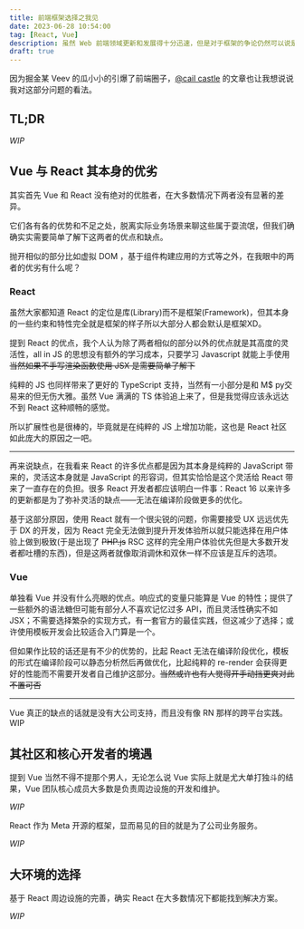 ```yaml
---
title: 前端框架选择之我见
date: 2023-06-28 10:54:00
tag: [React, Vue]
description: 虽然 Web 前端领域更新和发展得十分迅速，但是对于框架的争论仍然可以说是持续了很长的时间的一个话题，虽然主要火力都在 React 和 Vue 上🤣，作为一个开发者，到底该怎么在花样众多的现代框架和新工具中做出抉择呢？我也来说说我的看法
draft: true
---
```


因为掘金某 Veev 的瓜小小的引爆了前端圈子，[@cail castle](https://twitter.com/thecalicastle) 的文章也让我想说说我对这部分问题的看法。 

## TL;DR

*WIP*

## Vue 与 React 其本身的优劣

其实首先 Vue 和 React 没有绝对的优胜者，在大多数情况下两者没有显著的差异。

它们各有各的优势和不足之处，脱离实际业务场景来聊这些属于耍流氓，但我们确确实实需要简单了解下这两者的优点和缺点。

抛开相似的部分比如虚拟 DOM ，基于组件构建应用的方式等之外，在我眼中的两者的优劣有什么呢？

### React

虽然大家都知道 React 的定位是库(Library)而不是框架(Framework)，但其本身的一些约束和特性完全就是框架的样子所以大部分人都会默认是框架XD。

提到 React 的优点，我个人认为除了两者相似的部分以外的优点就是其高度的灵活性，all in JS 的思想没有额外的学习成本，只要学习 Javascript 就能上手使用 ~~当然如果不手写渲染函数使用 JSX 是需要简单了解下~~

纯粹的 JS 也同样带来了更好的 TypeScript 支持，当然有一小部分是和 M$ py交易来的但无伤大雅。虽然 Vue 满满的 TS 体验追上来了，但是我觉得应该永远达不到 React 这种顺畅的感觉。

所以扩展性也是很棒的，毕竟就是在纯粹的 JS 上增加功能，这也是 React 社区如此庞大的原因之一吧。

***

再来说缺点，在我看来 React 的许多优点都是因为其本身是纯粹的 JavaScript 带来的，灵活这本身就是 JavaScript 的形容词，但其实恰恰是这个灵活给 React 带来了一直存在的负担。很多 React 开发者都应该明白一件事：React 16 以来许多的更新都是为了弥补灵活的缺点——无法在编译阶段做更多的优化。

基于这部分原因，使用 React 就有一个很尖锐的问题，你需要接受 UX 远远优先于 DX 的开发，因为 React 完全无法做到提升开发体验所以就只能选择在用户体验上做到极致(于是出现了 ~~PHP.js~~ RSC 这样的完全用户体验优先但是大多数开发者都吐槽的东西)，但是这两者就像取消调休和双休一样不应该是互斥的选项。

### Vue
 
单独看 Vue 并没有什么亮眼的优点。响应式的变量只能算是 Vue 的特性；提供了一些额外的语法糖但可能有部分人不喜欢记忆过多 API，而且灵活性确实不如 JSX；不需要选择繁杂的实现方式，有一套官方的最佳实践，但这减少了选择；或许使用模板开发会比较适合入门算是一个。

但如果作比较的话还是有不少的优势的，比起 React 无法在编译阶段优化，模板的形式在编译阶段可以静态分析然后再做优化，比起纯粹的 re-render 会获得更好的性能而不需要开发者自己维护这部分。~~当然或许也有人觉得开手动挡更爽对此不置可否~~

***

Vue 真正的缺点的话就是没有大公司支持，而且没有像 RN 那样的跨平台实践。WIP

## 其社区和核心开发者的境遇

提到 Vue 当然不得不提那个男人，无论怎么说 Vue 实际上就是尤大单打独斗的结果，Vue 团队核心成员大多数是负责周边设施的开发和维护。

*WIP*

React 作为 Meta 开源的框架，显而易见的目的就是为了公司业务服务。

*WIP*

## 大环境的选择

基于 React 周边设施的完善，确实 React 在大多数情况下都能找到解决方案。

*WIP*
